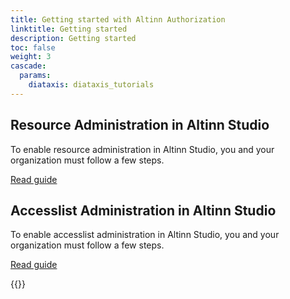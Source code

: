 ```yaml
---
title: Getting started with Altinn Authorization
linktitle: Getting started
description: Getting started
toc: false
weight: 3
cascade:
  params:
    diataxis: diataxis_tutorials
---
```


## Resource Administration in Altinn Studio

To enable resource administration in Altinn Studio, you and your organization must follow a few steps.

[Read guide](./resource-admin-studio/)

## Accesslist Administration in Altinn Studio

To enable accesslist administration in Altinn Studio, you and your organization must follow a few steps.

[Read guide](./accesslist-admin-studio/)

{{<children />}}
